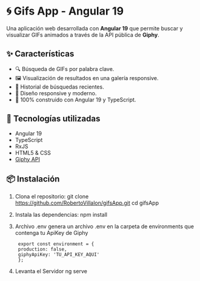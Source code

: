 # 🌀 Gifs App - Angular 19

Una aplicación web desarrollada con **Angular 19** que permite buscar y visualizar GIFs animados a través de la API pública de **Giphy**.

## ✨ Características

- 🔍 Búsqueda de GIFs por palabra clave.
- 🖼️ Visualización de resultados en una galería responsive.
- 🔁 Historial de búsquedas recientes.
- 📱 Diseño responsive y moderno.
- 🚀 100% construido con Angular 19 y TypeScript.

## 🔧 Tecnologías utilizadas

- Angular 19
- TypeScript
- RxJS
- HTML5 & CSS
- [Giphy API](https://developers.giphy.com/)

## 📦 Instalación

1. Clona el repositorio:
   git clone https://github.com/RobertoVillalon/gifsApp.git
   cd gifsApp

2. Instala las dependencias:
   npm install

3. Archivo .env
    genera un archivo .env en la carpeta de environments que contenga tu ApiKey de Giphy

        export const environment = {
        production: false,
        giphyApiKey: 'TU_API_KEY_AQUI'
        };

4. Levanta el Servidor
    ng serve